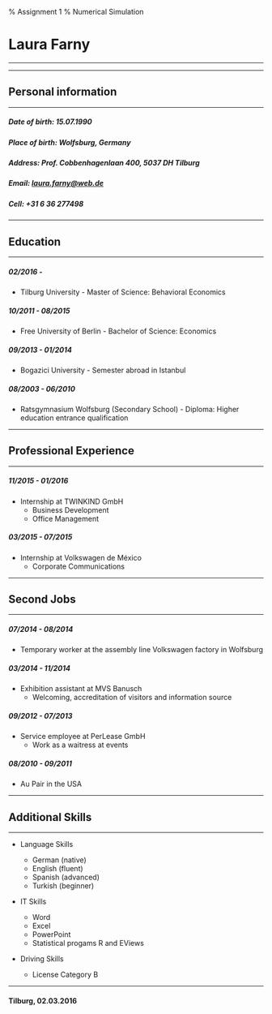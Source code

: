 % Assignment 1
% Numerical Simulation


Laura Farny
===============
- - - - - - - -

- - - - - - - -
Personal information
---------------
- - - - - - - -

##### Date of birth:  15.07.1990

##### Place of birth: Wolfsburg, Germany

##### Address:        Prof. Cobbenhagenlaan 400, 5037 DH Tilburg

##### Email:          laura.farny@web.de

##### Cell:           +31 6 36 277498
 
- - - - - - - - 
Education
---------------
- - - - - - - -

##### 02/2016 -		  
* Tilburg University - Master of Science: Behavioral Economics
						
##### 10/2011 - 08/2015 
* Free University of Berlin - Bachelor of Science: Economics
					
##### 09/2013 - 01/2014 
* Bogazici University - Semester abroad in Istanbul
					
##### 08/2003 - 06/2010 
* Ratsgymnasium Wolfsburg (Secondary School) - Diploma: Higher education entrance qualification
 
- - - - - - - -
Professional Experience
---------------
- - - - - - - -
 
##### 11/2015 - 01/2016 
* Internship at TWINKIND GmbH
	* Business Development
	* Office Management
					
##### 03/2015 - 07/2015 
* Internship at Volkswagen de México
	* Corporate Communications
 	 					
- - - - - - - - 
Second Jobs
---------------
- - - - - - - -

##### 07/2014 - 08/2014 
* Temporary worker at the assembly line Volkswagen factory in Wolfsburg
				  
##### 03/2014 - 11/2014 
* Exhibition assistant at MVS Banusch
    * Welcoming, accreditation of visitors and information source
					
##### 09/2012 - 07/2013 
* Service employee at PerLease GmbH 
    * Work as a waitress at events
					
##### 08/2010 - 09/2011 
* Au Pair in the USA
 
- - - - - - - - 
Additional Skills
---------------
- - - - - - - -

* Language Skills
    * German (native)
    * English (fluent)
    * Spanish (advanced)
    * Turkish (beginner)
	 		
* IT Skills
    * Word
    * Excel
    * PowerPoint
    * Statistical progams R and EViews
   	   		 
* Driving Skills
    * License Category B
			
- - - - - - - -

#### Tilburg, 02.03.2016

